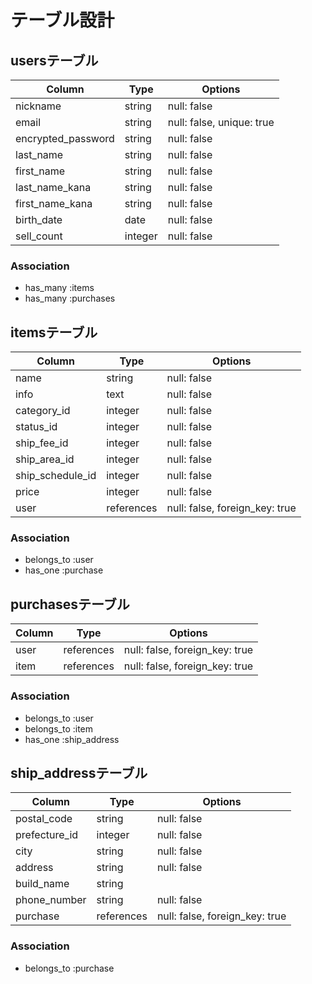 # テーブル設計

## usersテーブル

| Column             | Type    | Options                   |
| ------------------ | ------- | ------------------------- |
| nickname           | string  | null: false               |
| email              | string  | null: false, unique: true |
| encrypted_password | string  | null: false               |
| last_name          | string  | null: false               |
| first_name         | string  | null: false               |
| last_name_kana     | string  | null: false               |
| first_name_kana    | string  | null: false               |
| birth_date         | date    | null: false               |
| sell_count         | integer | null: false               |

### Association

- has_many :items
- has_many :purchases

## itemsテーブル

| Column           | Type       | Options                        |
| ---------------- | ---------- | ------------------------------ |
| name             | string     | null: false                    |
| info             | text       | null: false                    |
| category_id      | integer    | null: false                    |
| status_id        | integer    | null: false                    |
| ship_fee_id      | integer    | null: false                    |
| ship_area_id     | integer    | null: false                    |
| ship_schedule_id | integer    | null: false                    |
| price            | integer    | null: false                    |
| user             | references | null: false, foreign_key: true |


### Association

- belongs_to :user
- has_one :purchase

## purchasesテーブル

| Column | Type       | Options                        |
| ------ | ---------- | ------------------------------ |
| user   | references | null: false, foreign_key: true |
| item   | references | null: false, foreign_key: true |

### Association

- belongs_to :user
- belongs_to :item
- has_one :ship_address

## ship_addressテーブル

| Column        | Type       | Options                        |
| ------------- | ---------- | ------------------------------ |
| postal_code   | string     | null: false                    |
| prefecture_id | integer    | null: false                    |
| city          | string     | null: false                    |
| address       | string     | null: false                    |
| build_name    | string     |                                |
| phone_number  | string     | null: false                    |
| purchase      | references | null: false, foreign_key: true |

### Association

- belongs_to :purchase